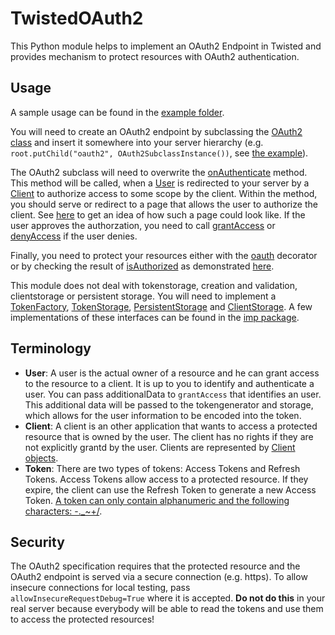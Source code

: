 # TwistedOAuth2
This Python module helps to implement an OAuth2 Endpoint in Twisted and provides mechanism to protect resources with OAuth2 authentication.

## Usage

A sample usage can be found in the [example folder](https://github.com/Abestanis/TwistedOAuth2/blob/master/example/main.py).

You will need to create an OAuth2 endpoint by subclassing the [OAuth2 class](https://github.com/Abestanis/TwistedOAuth2/blob/master/oauth2/resource.py#L14)
and insert it somewhere into your server hierarchy (e.g. ```root.putChild("oauth2", OAuth2SubclassInstance())```, see [the example](https://github.com/Abestanis/TwistedOAuth2/blob/master/example/main.py#L184)).

The OAuth2 subclass will need to overwrite the [onAuthenticate](https://github.com/Abestanis/TwistedOAuth2/blob/master/oauth2/resource.py#L77) method.
This method will be called, when a [User](#terminology) is redirected to your server by a [Client](#terminology) to authorize access to some scope by the client.
Within the method, you should serve or redirect to a page that allows the user to authorize the client.
See [here](https://www.oauth.com/oauth2-servers/scope/user-interface/) to get an idea of how such a page could look like.
If the user approves the authorzation, you need to call [grantAccess](https://github.com/Abestanis/TwistedOAuth2/blob/master/oauth2/resource.py#L83)
or [denyAccess](https://github.com/Abestanis/TwistedOAuth2/blob/master/oauth2/resource.py#L80) if the user denies.

Finally, you need to protect your resources either with the [oauth](https://github.com/Abestanis/TwistedOAuth2/blob/master/oauth2/__init__.py#L26)
decorator or by checking the result of [isAuthorized](https://github.com/Abestanis/TwistedOAuth2/blob/master/oauth2/__init__.py#L14)
as demonstrated [here](https://github.com/Abestanis/TwistedOAuth2/blob/master/example/main.py#L36).

This module does not deal with tokenstorage, creation and validation, clientstorage or persistent storage.
You will need to implement a [TokenFactory](https://github.com/Abestanis/TwistedOAuth2/blob/master/oauth2/token.py#L12),
[TokenStorage](https://github.com/Abestanis/TwistedOAuth2/blob/master/oauth2/token.py#L17),
[PersistentStorage](https://github.com/Abestanis/TwistedOAuth2/blob/master/oauth2/token.py#L28) and
[ClientStorage](https://github.com/Abestanis/TwistedOAuth2/blob/master/oauth2/clients.py#L5).
A few implementations of these interfaces can be found in the [imp package](https://github.com/Abestanis/TwistedOAuth2/blob/master/oauth2/imp.py).

## Terminology

* __User__: A user is the actual owner of a resource and he can grant access to the resource to a client. It is up to you to identify and authenticate a user. You can pass additionalData to ```grantAccess``` that identifies an user. This additional data will be passed to the tokengenerator and storage, which allows for the user information to be encoded into the token.
* __Client__: A client is an other application that wants to access a protected resource that is owned by the user. The client has no rights if they are not explicitly grantd by the user. Clients are represented by [Client objects](https://github.com/Abestanis/TwistedOAuth2/blob/master/oauth2/clients.py#L11).
* __Token__: There are two types of tokens: Access Tokens and Refresh Tokens. Access Tokens allow access to a protected resource. If they expire, the client can use the Refresh Token to generate a new Access Token. [A token can only contain alphanumeric and the following characters: -._~+/](https://www.oauth.com/oauth2-servers/access-tokens/access-token-response/#token).
## Security

The OAuth2 specification requires that the protected resource and the OAuth2 endpoint is served via a secure connection (e.g. https).
To allow insecure connections for local testing, pass ```allowInsecureRequestDebug=True``` where it is accepted.
__Do not do this__ in your real server because everybody will be able to read the tokens and use them to access the protected resources!
